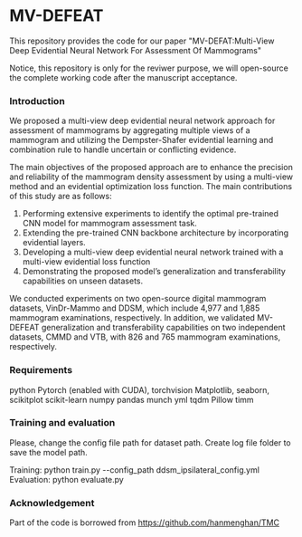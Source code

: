 # MV-DEFEAT

This repository provides the code for our paper "MV-DEFAT:Multi-View Deep Evidential Neural Network For Assessment Of Mammograms"

Notice, this repository is only for the reviwer purpose, we will open-source the complete working code after the manuscript acceptance. 

### Introduction

We proposed a multi-view deep evidential neural network approach for assessment of mammograms by aggregating multiple views of a mammogram and utilizing the Dempster-Shafer evidential learning and combination rule to handle uncertain or conflicting evidence. 

The main objectives of the proposed approach are to enhance the precision and reliability of the mammogram density assessment by using a multi-view method and an
evidential optimization loss function. The main contributions of this study are as follows:
1. Performing extensive experiments to identify the optimal pre-trained CNN model for mammogram assessment task.
2. Extending the pre-trained CNN backbone architecture by incorporating evidential layers.
3. Developing a multi-view deep evidential neural network trained with a multi-view evidential loss function
4. Demonstrating the proposed model’s generalization and transferability capabilities on unseen datasets.

We conducted experiments on two open-source digital mammogram datasets, VinDr-Mammo and DDSM, which include 4,977 and 1,885 mammogram examinations, respectively. In addition, we validated MV-DEFEAT generalization and transferability capabilities on two independent datasets, CMMD and VTB, with 826 and 765 mammogram examinations, respectively.

### Requirements

python
Pytorch (enabled with CUDA), torchvision
Matplotlib, seaborn, scikitplot
scikit-learn
numpy
pandas
munch
yml
tqdm
Pillow
timm 

### Training and evaluation

Please, change the config file path for dataset path. Create log file folder to save the model path. 

Training: python train.py --config_path ddsm_ipsilateral_config.yml
Evaluation: python evaluate.py


### Acknowledgement

Part of the code is borrowed from https://github.com/hanmenghan/TMC



